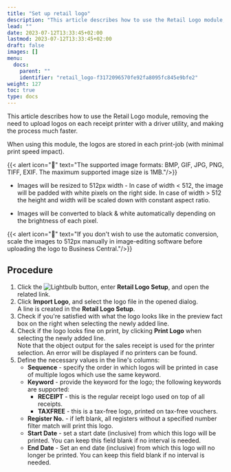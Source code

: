 ```yaml
---
title: "Set up retail logo"
description: "This article describes how to use the Retail Logo module, removing the need to upload logos on each receipt printer with a driver utility, and making the process much faster."
lead: ""
date: 2023-07-12T13:33:45+02:00
lastmod: 2023-07-12T13:33:45+02:00
draft: false
images: []
menu:
  docs:
    parent: ""
    identifier: "retail_logo-f3172096570fe92fa8095fc845e9bfe2"
weight: 127
toc: true
type: docs
---
```


This article describes how to use the Retail Logo module, removing the need to upload logos on each receipt printer with a driver utility, and making the process much faster.

When using this module, the logos are stored in each print-job (with minimal print speed impact).

{{< alert icon="📝" text="The supported image formats: BMP, GIF, JPG, PNG, TIFF, EXIF. The maximum supported image size is 1MB."/>}}

- Images will be resized to 512px width - In case of width < 512, the image will be padded with white pixels on the right side. In case of width >  512 the height and width will be scaled down with constant aspect ratio. 

- Images will be converted to black & white automatically depending on the brightness of each pixel. 

{{< alert icon="📝" text="If you don't wish to use the automatic conversion, scale the images to 512px manually in image-editing software before uploading the logo to Business Central."/>}}

## Procedure

1. Click the ![Lightbulb](Lightbulb_icon.PNG) button, enter **Retail Logo Setup**, and open the related link.       
2. Click **Import Logo**, and select the logo file in the opened dialog.     
   A line is created in the **Retail Logo Setup**.
3. Check if you're satisfied with what the logo looks like in the preview fact box on the right when selecting the newly added line. 
4. Check if the logo looks fine on print, by clicking **Print Logo** when selecting the newly added line.     
   Note that the object output for the sales receipt is used for the printer selection. An error will be displayed if no printers can be found. 
5. Define the necessary values in the line's columns: 
   - **Sequence** - specify the order in which logos will be printed in case of multiple logos which use the same keyword.
   - **Keyword** - provide the keyword for the logo; the following keywords are supported:
     - **RECEIPT** - this is the regular receipt logo used on top of all receipts.
     - **TAXFREE** - this is a tax-free logo, printed on tax-free vouchers.
   - **Register No.** - if left blank, all registers without a specified number filter match will print this logo.
   - **Start Date** - set a start date (inclusive) from which this logo will be printed. You can keep this field blank if no interval is needed.
   - **End Date** - Set an end date (inclusive) from which this logo will no longer be printed. You can keep this field blank if no interval is needed.